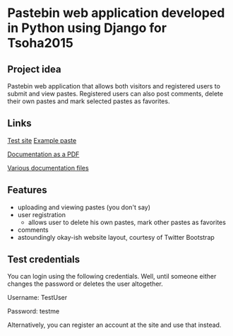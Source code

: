 Pastebin web application developed in Python using Django for Tsoha2015
===

Project idea
--
Pastebin web application that allows both visitors and registered users to submit and view pastes. Registered users can
also post comments, delete their own pastes and mark selected pastes as favorites.

Links
--
[Test site](http://pastesite.matoking.com)
[Example paste](http://pastesite.matoking.com/rWBz9nQX/)

[Documentation as a PDF](https://github.com/Matoking/pastebin-django/blob/master/doc/documentation.pdf)

[Various documentation files](https://github.com/Matoking/pastebin-django/blob/master/doc)

Features
--
- uploading and viewing pastes (you don't say)
- user registration
	* allows user to delete his own pastes, mark other pastes as favorites
- comments
- astoundingly okay-ish website layout, courtesy of Twitter Bootstrap

Test credentials
--
You can login using the following credentials. Well, until someone either changes the password or deletes the user altogether.

Username: TestUser

Password: testme

Alternatively, you can register an account at the site and use that instead.
